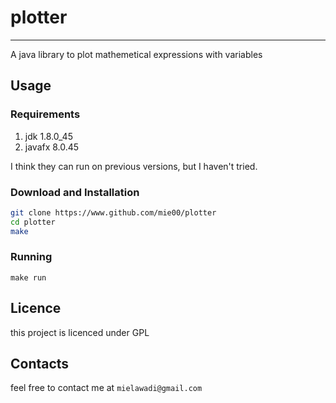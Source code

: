 # plotter
---

A java library to plot mathemetical expressions with variables

## Usage

### Requirements

1. jdk 1.8.0\_45
2. javafx 8.0.45

I think they can run on previous versions, but I haven't tried.

### Download and Installation

```bash
git clone https://www.github.com/mie00/plotter
cd plotter
make
```

### Running

`make run`

## Licence

this project is licenced under GPL

## Contacts

feel free to contact me at `mielawadi@gmail.com`


